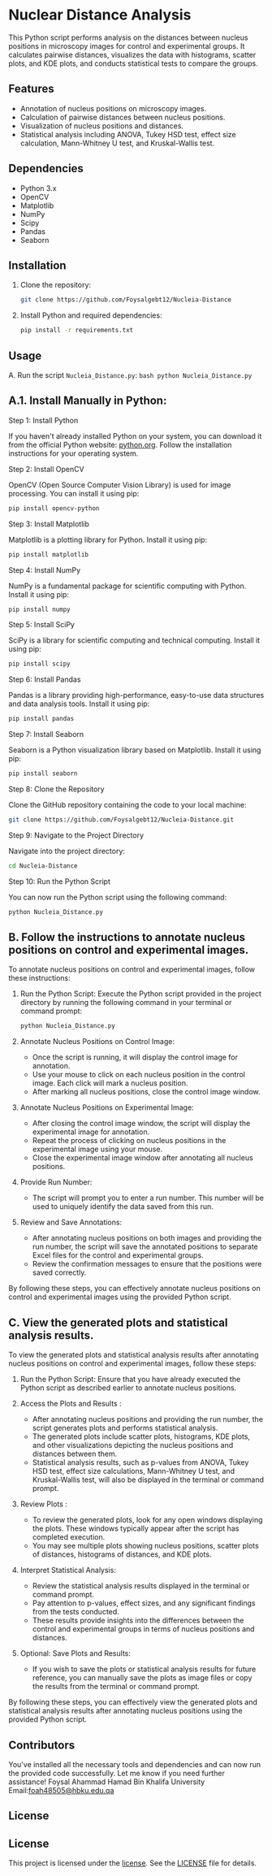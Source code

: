 # Nuclear Distance Analysis

This Python script performs analysis on the distances between nucleus positions in microscopy images for control and experimental groups. It calculates pairwise distances, visualizes the data with histograms, scatter plots, and KDE plots, and conducts statistical tests to compare the groups.

## Features

- Annotation of nucleus positions on microscopy images.
- Calculation of pairwise distances between nucleus positions.
- Visualization of nucleus positions and distances.
- Statistical analysis including ANOVA, Tukey HSD test, effect size calculation, Mann-Whitney U test, and Kruskal-Wallis test.

## Dependencies

- Python 3.x
- OpenCV
- Matplotlib
- NumPy
- Scipy
- Pandas
- Seaborn

## Installation

1. Clone the repository:
    ```bash
    git clone https://github.com/Foysalgebt12/Nucleia-Distance
    ```

2. Install Python and required dependencies:
    ```bash
    pip install -r requirements.txt
    ```

## Usage

A. Run the script `Nucleia_Distance.py`:
    ```bash
    python Nucleia_Distance.py
    ```




## A.1. Install Manually in Python:

Step 1: Install Python

If you haven't already installed Python on your system, you can download it from the official Python website: [python.org](https://www.python.org/downloads/). Follow the installation instructions for your operating system.

Step 2: Install OpenCV

OpenCV (Open Source Computer Vision Library) is used for image processing. You can install it using pip:

```bash
pip install opencv-python
```

Step 3: Install Matplotlib

Matplotlib is a plotting library for Python. Install it using pip:

```bash
pip install matplotlib
```

Step 4: Install NumPy

NumPy is a fundamental package for scientific computing with Python. Install it using pip:

```bash
pip install numpy
```

Step 5: Install SciPy

SciPy is a library for scientific computing and technical computing. Install it using pip:

```bash
pip install scipy
```

Step 6: Install Pandas

Pandas is a library providing high-performance, easy-to-use data structures and data analysis tools. Install it using pip:

```bash
pip install pandas
```

Step 7: Install Seaborn

Seaborn is a Python visualization library based on Matplotlib. Install it using pip:

```bash
pip install seaborn
```

Step 8: Clone the Repository

Clone the GitHub repository containing the code to your local machine:

```bash
git clone https://github.com/Foysalgebt12/Nucleia-Distance.git
```

Step 9: Navigate to the Project Directory

Navigate into the project directory:

```bash
cd Nucleia-Distance
```

Step 10: Run the Python Script

You can now run the Python script using the following command:

```bash
python Nucleia_Distance.py
```


## B. Follow the instructions to annotate nucleus positions on control and experimental images.

To annotate nucleus positions on control and experimental images, follow these instructions:

1. Run the Python Script: Execute the Python script provided in the project directory by running the following command in your terminal or command prompt:

    ```bash
    python Nucleia_Distance.py
    ```

2. Annotate Nucleus Positions on Control Image:
   - Once the script is running, it will display the control image for annotation.
   - Use your mouse to click on each nucleus position in the control image. Each click will mark a nucleus position.
   - After marking all nucleus positions, close the control image window.

3. Annotate Nucleus Positions on Experimental Image:
   - After closing the control image window, the script will display the experimental image for annotation.
   - Repeat the process of clicking on nucleus positions in the experimental image using your mouse.
   - Close the experimental image window after annotating all nucleus positions.

4. Provide Run Number:
   - The script will prompt you to enter a run number. This number will be used to uniquely identify the data saved from this run.

5. Review and Save Annotations:
   - After annotating nucleus positions on both images and providing the run number, the script will save the annotated positions to separate Excel files for the control and experimental groups.
   - Review the confirmation messages to ensure that the positions were saved correctly.

By following these steps, you can effectively annotate nucleus positions on control and experimental images using the provided Python script.

## C. View the generated plots and statistical analysis results.

To view the generated plots and statistical analysis results after annotating nucleus positions on control and experimental images, follow these steps:

1. Run the Python Script: Ensure that you have already executed the Python script as described earlier to annotate nucleus positions.

2. Access the Plots and Results :
   - After annotating nucleus positions and providing the run number, the script generates plots and performs statistical analysis.
   - The generated plots include scatter plots, histograms, KDE plots, and other visualizations depicting the nucleus positions and distances between them.
   - Statistical analysis results, such as p-values from ANOVA, Tukey HSD test, effect size calculations, Mann-Whitney U test, and Kruskal-Wallis test, will also be displayed in the terminal or command prompt.

3. Review Plots :
   - To review the generated plots, look for any open windows displaying the plots. These windows typically appear after the script has completed execution.
   - You may see multiple plots showing nucleus positions, scatter plots of distances, histograms of distances, and KDE plots.

4. Interpret Statistical Analysis:
   - Review the statistical analysis results displayed in the terminal or command prompt.
   - Pay attention to p-values, effect sizes, and any significant findings from the tests conducted.
   - These results provide insights into the differences between the control and experimental groups in terms of nucleus positions and distances.

5. Optional: Save Plots and Results:
   - If you wish to save the plots or statistical analysis results for future reference, you can manually save the plots as image files or copy the results from the terminal or command prompt.

By following these steps, you can effectively view the generated plots and statistical analysis results after annotating nucleus positions using the provided Python script. 

## Contributors
You've installed all the necessary tools and dependencies and can now run the provided code successfully. Let me know if you need further assistance!
Foysal Ahammad
Hamad Bin Khalifa University
Email:foah48505@hbku.edu.qa

## License

## License

This project is licensed under the [license](https://github.com/Foysalgebt12/Nucleia-Distance/blob/main/license). See the [LICENSE](https://github.com/Foysalgebt12/Nucleia-Distance/blob/main/license) file for details.

